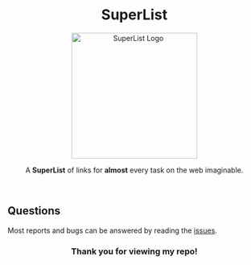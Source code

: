 
<h1 align="center">SuperList</h1>

<p align="center"><a href="https://nitives.github.io" target="_blank" rel="noreferrer noopener"><img width="250" alt="SuperList Logo" <img src="https://raw.githubusercontent.com/nitives/nitives.github.io/master/assets/logo/mini-logo-superlist.png"></a></p>
<p align="center">A <strong>SuperList</strong> of links for <strong>almost</strong> every task on the web imaginable.</p>
<br/>

<h2>Questions</h2>

Most reports and bugs can be answered by reading the [issues]([https://darkreader.org/help/](https://github.com/nitives/nitives.github.io/issues)).

<h3 align="center"><strong>Thank you for viewing my repo!</strong></h3>
<br/>
